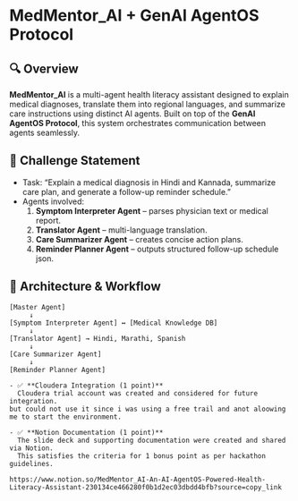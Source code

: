 # MedMentor_AI + GenAI AgentOS Protocol

## 🔍 Overview
**MedMentor_AI** is a multi-agent health literacy assistant designed to explain medical diagnoses, translate them into regional languages, and summarize care instructions using distinct AI agents. Built on top of the **GenAI AgentOS Protocol**, this system orchestrates communication between agents seamlessly.

## 🎯 Challenge Statement
- Task: “Explain a medical diagnosis in Hindi and Kannada, summarize care plan, and generate a follow-up reminder schedule.”
- Agents involved:
  1. **Symptom Interpreter Agent** – parses physician text or medical report.
  2. **Translator Agent** – multi-language translation.
  3. **Care Summarizer Agent** – creates concise action plans.
  4. **Reminder Planner Agent** – outputs structured follow-up schedule json.

## 🧩 Architecture & Workflow

```plaintext
[Master Agent]
     ↓
[Symptom Interpreter Agent] ↔ [Medical Knowledge DB]
     ↓
[Translator Agent] → Hindi, Marathi, Spanish
     ↓
[Care Summarizer Agent]
     ↓
[Reminder Planner Agent]

- ✅ **Cloudera Integration (1 point)**  
  Cloudera trial account was created and considered for future integration. 
but could not use it since i was using a free trail and anot aloowing me to start the environment.

- ✅ **Notion Documentation (1 point)**  
  The slide deck and supporting documentation were created and shared via Notion.  
  This satisfies the criteria for 1 bonus point as per hackathon guidelines.

https://www.notion.so/MedMentor_AI-An-AI-AgentOS-Powered-Health-Literacy-Assistant-230134ce466280f0b1d2ec03dbdd4bfb?source=copy_link

